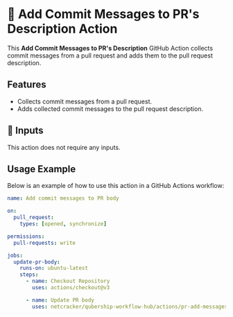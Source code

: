 # 🚀 Add Commit Messages to PR's Description Action

This **Add Commit Messages to PR's Description** GitHub Action collects commit messages from a pull request and adds them to the pull request description.

## Features

- Collects commit messages from a pull request.
- Adds collected commit messages to the pull request description.

## 📌 Inputs

This action does not require any inputs.

## Usage Example

Below is an example of how to use this action in a GitHub Actions workflow:

```yaml
name: Add commit messages to PR body

on:
  pull_request:
    types: [opened, synchronize]

permissions:
  pull-requests: write

jobs:
  update-pr-body:
    runs-on: ubuntu-latest
    steps:
      - name: Checkout Repository
        uses: actions/checkout@v3

      - name: Update PR body
        uses: netcracker/qubership-workflow-hub/actions/pr-add-messages@v1.0.0